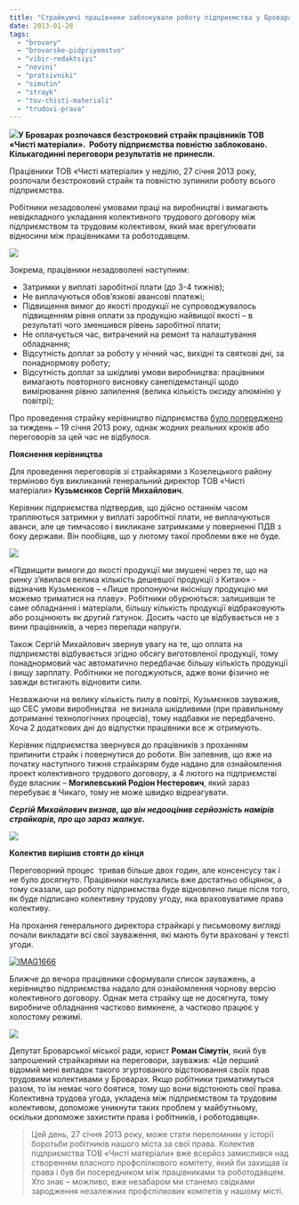 ```yaml
---
title: "Страйкуючі працівники заблокували роботу підприємства у Броварах"
date: 2013-01-28
tags: 
  - "brovary"
  - "brovarske-pidpriyemstvo"
  - "vibir-redaktsiyi"
  - "novini"
  - "pratsivniki"
  - "simutin"
  - "strayk"
  - "tov-chisti-materiali"
  - "trudovi-prava"
---
```


[![](https://mpz.brovary.org/wp-content/uploads/2013/01/IMAG1656.jpg)](https://mpz.brovary.org/wp-content/uploads/2013/01/IMAG1656.jpg)**У Броварах розпочався безстроковий страйк працівників ТОВ «Чисті матеріали».  Роботу підприємства повністю заблоковано.  Кількагодинні переговори результатів не принесли.**

Працівники ТОВ «Чисті матеріали» у неділю, 27 січня 2013 року, розпочали безстроковий страйк та повністю зупинили роботу всього підприємства.

Робітники незадоволені умовами праці на виробництві і вимагають невідкладного укладання колективного трудового договору між підприємством та трудовим колективом, який має врегулювати відносини між працівниками та роботодавцем.

[![](https://mpz.brovary.org/wp-content/uploads/2013/01/IMAG1646.jpg)](https://mpz.brovary.org/wp-content/uploads/2013/01/IMAG1646.jpg)

Зокрема, працівники незадоволені наступним:

- Затримки у виплаті заробітної плати (до 3-4 тижнів);
- Не виплачуються обов’язкові авансові платежі;
- Підвищення вимог до якості продукції не супроводжувалось підвищенням рівня оплати за продукцію найвищої якості – в результаті чого зменшився рівень заробітної плати;
- Не оплачується час, витрачений на ремонт та налаштування обладнання;
- Відсутність доплат за роботу у нічний час, вихідні та святкові дні, за понаднормову роботу;
- Відсутність доплат за шкідливі умови виробництва: працівники вимагають повторного висновку санепідемстанції щодо вимірювання рівню запилення (велика кількість оксиду алюмінію у повітрі);

Про проведення страйку керівництво підприємства [було попереджено](https://mpz.brovary.org/zavtra-pratsivniki-odnogo-z-brovarskih-pidpriyemstv-planuyut-ogolositi-strayk/) за тиждень – 19 січня 2013 року, однак жодних реальних кроків або переговорів за цей час не відбулося.

**Пояснення керівництва**

Для проведення переговорів зі страйкарями з Козелецького району терміново був викликаний генеральний директор ТОВ «Чисті матеріали» **Кузьмєнков Сергій Михайлович**.

Керівник підприємства підтвердив, що дійсно останнім часом трапляються затримки у виплаті заробітної плати, не виплачуються аванси, але це тимчасово і викликане затримками у поверненні ПДВ з боку держави. Він пообіцяв, що у лютому такої проблеми вже не буде.

[![](https://mpz.brovary.org/wp-content/uploads/2013/01/Untitled.jpg)](https://mpz.brovary.org/wp-content/uploads/2013/01/Untitled.jpg)

«Підвищити вимоги до якості продукції ми змушені через те, що на ринку з’явилася велика кількість дешевшої продукції з Китаю» - відзначив Кузьмєнков – «Лише пропонуючи якіснішу продукцію ми можемо триматися на плаву». Робітники обурюються: залишивши те саме обладнання і матеріали, більшу кількість продукції відбраковують або розцінюють як другий ґатунок. Досить часто це відбувається не з вини працівників, а через перепади напруги.

Також Сергій Михайлович звернув увагу на те, що оплата на підприємстві відбувається згідно обсягу виготовленої продукції, тому понаднормовий час автоматично передбачає більшу кількість продукції і вищу зарплату. Робітники не погоджуються, адже вони фізично не завжди встигають відновити сили.

Незважаючи на велику кількість пилу в повітрі, Кузьмєнков зауважив, що СЕС умови виробництва  не визнала шкідливими (при правильному дотриманні технологічних процесів), тому надбавки не передбачено. Хоча 2 додаткових дні до відпустки працівники все ж отримують.

Керівник підприємства звернувся до працівників з проханням припинити страйк і повернутися до роботи. Він запевнив, що вже на початку наступного тижня страйкарям буде надано для ознайомлення проект колективного трудового договору, а 4 лютого на підприємстві буде власник – **Могилевський Родіон Нестерович**, який зараз перебуває в Чикаго, тому не може швидко відреагувати.

**_Сергій Михайлович визнав, що він недооцінив серйозність намірів страйкарів, про що зараз жалкує._**

[![](https://mpz.brovary.org/wp-content/uploads/2013/01/IMAG1658.jpg)](https://mpz.brovary.org/wp-content/uploads/2013/01/IMAG1658.jpg)

**Колектив вирішив стояти до кінця**

Переговорний процес  тривав більше двох годин, але консенсусу так і не було досягнуто. Працівники наслухались вже достатньо обіцянок, а тому сказали, що роботу підприємства буде відновлено лише після того, як буде підписано колективну трудову угоду, яка враховуватиме права колективу.

На прохання генерального директора страйкарі у письмовому вигляді почали викладати всі свої зауваження, які мають бути враховані у тексті угоди.

[![IMAG1666](https://mpz.brovary.org/wp-content/uploads/2013/01/IMAG1666.jpg)](https://mpz.brovary.org/wp-content/uploads/2013/01/IMAG1666.jpg)

Ближче до вечора працівники сформували список зауважень, а керівництво підприємства надало для ознайомлення чорнову версію колективного договору. Однак мета страйку ще не досягнута, тому виробниче обладнання частково вимкнене, а частково працює у холостому режимі.

[![](https://mpz.brovary.org/wp-content/uploads/2013/01/IMG_4301.jpg)](https://mpz.brovary.org/wp-content/uploads/2013/01/IMG_4301.jpg)

Депутат Броварської міської ради, юрист **Роман Сімутін**, який був запрошений страйкарями на переговори, зауважив: «Це перший відомий мені випадок такого згуртованого відстоювання своїх прав трудовими колективами у Броварах. Якщо робітники триматимуться разом, то їм немає чого боятися, тому що вони відстоюють свої права. Колективна трудова угода, укладена між підприємством та трудовим колективом, допоможе уникнути таких проблем у майбутньому, оскільки допоможе захистити права і робітників, і роботодавця».

> Цей день, 27 січня 2013 року, може стати переломним у історії боротьби робітників нашого міста за свої права. Колектив підприємства ТОВ «Чисті матеріали» вже всерйоз замислився над створенням власного профспілкового комітету, який би захищав їх права і був би посередником між працівниками та роботодавцем. Хто знає – можливо, вже незабаром ми станемо свідками зародження незалежних профспілкових комітетів у нашому місті.
